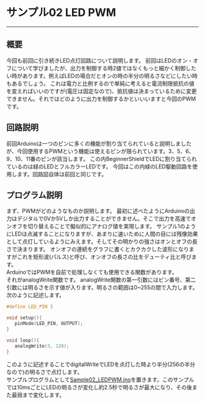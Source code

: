 # サンプル02 LED PWM
---

## 概要
今回も前回に引き続きLED点灯回路について説明します。
前回はLEDのオン・オフについて学びましたが、出力を制御する時2値ではなくもっと細かく制御したい時があります。例えばLEDの場合だとオンの時の半分の明るさなどにしたい時もあるでしょう。
これは電力と比例するので単純に考えると電流制限抵抗の値を変えればいいのですが(電圧は固定なので)、抵抗値は決まっているために変更できません。それではどのように出力を制御するかといいいますと今回のPWMです。

## 回路説明
前回Arduinoは一つのピンに多くの機能が割り当てられていると説明しましたが、今回使用するPWMという機能は使えるピンが限られています。3、5、6、9、10、11番のピンが該当します。
この内BeginnerShieldでLEDに割り当てられているのは緑のLEDとフルカラーLEDです。
今回はこの内緑のLED駆動回路を使用します。回路図自体は前回と同じです。

## プログラム説明
まず、PWMがどのようなものか説明します。
最初に述べたようにArduinoの出力はデジタルで0Vか5Vしか出力することができません。そこで出力を高速でオンオフを切り替えることで擬似的にアナログ値を実現します。
サンプル1のようにLEDは点滅することになりますが、あまりに速いために人間の目には残像効果として点灯しているようにみえます。そしてその明かりの強さはオンとオフの長さで決まります。
オンオフの連続をグラフに書くとカクカクした波形になりますがこれを矩形波(パルス)と呼び、オンオフの長さの比をデューティ比と呼びます。  
ArduinoではPWMを自前で処理しなくても使用できる関数があります。  
それがanalogWrite関数です。
analogWrite関数の第一引数にはピン番号、第二引数には明るさを示す値が入ります。明るさの範囲は0~255の間で入力します。
次のように記述します。
```C
#define LED_PIN 3

void setup(){
   pinMode(LED_PIN, OUTPUT);
}

void loop(){
   analogWrite(3, 128);
}
```
このように記述することでdigitalWriteでLEDを点灯した時より半分(256の半分なので)の明るさで点灯します。  
サンプルプログラムとして[Sample02_LEDPWM.ino](Sample02_LEDPWM.ino)を置きます。このサンプルでは10msごとにLEDの明るさが変化し約2.5秒で明るさが最大になり、その後また最弱まで変化します。
